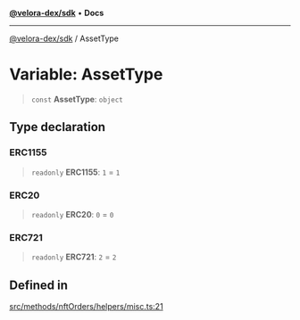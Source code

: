 [**@velora-dex/sdk**](../README.md) • **Docs**

***

[@velora-dex/sdk](../globals.md) / AssetType

# Variable: AssetType

> `const` **AssetType**: `object`

## Type declaration

### ERC1155

> `readonly` **ERC1155**: `1` = `1`

### ERC20

> `readonly` **ERC20**: `0` = `0`

### ERC721

> `readonly` **ERC721**: `2` = `2`

## Defined in

[src/methods/nftOrders/helpers/misc.ts:21](https://github.com/paraswap/paraswap-sdk/blob/master/src/methods/nftOrders/helpers/misc.ts#L21)
